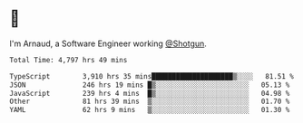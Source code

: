 # 👋

I'm Arnaud, a Software Engineer working [@Shotgun](https://shotgun.live).

<!--START_SECTION:waka-->

```txt
Total Time: 4,797 hrs 49 mins

TypeScript        3,910 hrs 35 mins████████████████████▒░░░░   81.51 %
JSON              246 hrs 19 mins █▒░░░░░░░░░░░░░░░░░░░░░░░   05.13 %
JavaScript        239 hrs 4 mins  █▒░░░░░░░░░░░░░░░░░░░░░░░   04.98 %
Other             81 hrs 39 mins  ▒░░░░░░░░░░░░░░░░░░░░░░░░   01.70 %
YAML              62 hrs 9 mins   ▒░░░░░░░░░░░░░░░░░░░░░░░░   01.30 %
```

<!--END_SECTION:waka-->
